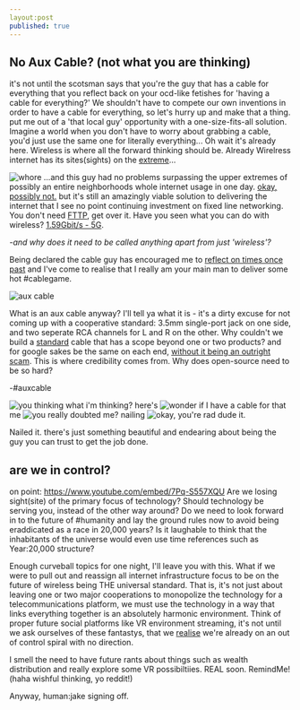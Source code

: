 ```yaml
---
layout:post
published: true
---
```

## No Aux Cable? (not what you are thinking)
 
it's not until the scotsman says that you're the guy that has a cable for everything that you reflect back on your ocd-like fetishes for 'having a cable for everything?' We shouldn't have to compete our own inventions in order to have a cable for everything, so let's hurry up and make that a thing. put me out of a 'that local guy' opportunity with a one-size-fits-all solution. Imagine a world when you don't have to worry about grabbing a cable, you'd just use the same one for literally everything... Oh wait it's already here. Wireless is where all the forward thinking should be. Already Wirelress internet has its sites(sights) on the [extreme](http://www.gizmodo.com.au/2015/09/telstras-new-4gx-device-will-see-you-browsing-at-up-to-600mbps/)...
 
![whore](http://imgur.com/xOiUlbTm.png)
...and this guy had no problems surpassing the upper extremes of possibly an entire neighborhoods whole internet usage in one day. [okay, possibly not.](http://www.smh.com.au/digital-life/digital-life-news/guzzling-data-australian-internet-downloads-explode-20150401-1mcqgq.html) but it's still an amazingly viable solution to delivering the internet that I see no point continuing investment on fixed line networking. You don't need [FTTP](http://blog.jxeeno.com/fttp-rollout-comes-to-an-end/), get over it. Have you seen what you can do with wireless? [1.59Gbit/s - 5G](http://phys.org/news/2016-03-world-5g-wireless-spectrum-efficiency.html).
 
*-and why does it need to be called anything apart from just 'wireless'?*
 
 

 
Being declared the cable guy has encouraged me to [reflect on times once past](http://jakesbits.tictail.com/) and I've come to realise that I really am your main man to deliver some hot #cablegame.
 
![aux cable](../images/P_20160418_000aux.jpg)
 
What is an aux cable anyway? I'll tell ya what it is - it's a dirty excuse for not coming up with a cooperative standard: 3.5mm single-port jack on one side, and two seperate RCA channels for L and R on the other. Why couldn't we build a [standard](https://en.wikipedia.org/wiki/Standard) cable that has a scope beyond one or two products? and for google sakes be the same on each end, [without it being an outright scam](http://www.apple.com/au/shop/product/MD861ZM/A/apple-thunderbolt-cable-2m-white). This is where credibility comes from. Why does open-source need to be so hard?
 
 -#auxcable
 
![you thinking what i'm thinking?](../images/P_20160418_000509.jpg)
here's
![wonder if I have a cable for that](../images/P_20160418_000625.jpg)
me
![you really doubted me?](../images/P_20160418_000439.jpg)
nailing
![okay, you're rad dude](../images/P_20160418_000419.jpg)
it.
 
Nailed it. there's just something beautiful and endearing about being the guy you can trust to get the job done.
 
## are we in control?
on point: https://www.youtube.com/embed/7Pq-S557XQU Are we losing sight(site) of the primary focus of technology? Should technology be serving you, instead of the other way around? Do we need to look forward in to the future of #humanity and lay the ground rules now to avoid being eraddicated as a race in 20,000 years? Is it laughable to think that the inhabitants of the universe would even use time references such as Year:20,000 structure?

Enough curveball topics for one night, I'll leave you with this.
What if we were to pull out and reassign all internet infrastructure focus to be on the future of wireless being THE universal standard. That is, it's not just about leaving one or two major cooperations to monopolize the technology for a telecommunications platform, we must use the technology in a way that links everything together is an absolutely harmonic environment. Think of proper future social platforms like VR environment streaming, it's not until we ask ourselves of these fantastys, that we [realise](http://www.internetlivestats.com/internet-users/) we're already on an out of control spiral with no direction. 
 
 I smell the need to have future rants about things such as wealth distribution and really explore some VR possibiltiies. REAL soon. RemindMe!  (haha wishful thinking, yo reddit!)
 
Anyway,
human:jake signing off.
